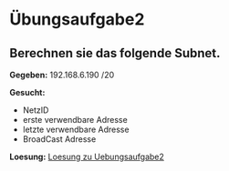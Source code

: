 # Übungsaufgabe2

## Berechnen sie das folgende Subnet.
**Gegeben:**
192.168.6.190 /20

**Gesucht:**
- NetzID
- erste verwendbare Adresse
- letzte verwendbare Adresse
- BroadCast Adresse

**Loesung:**
[Loesung zu Uebungsaufgabe2](https://github.com/ppedvAG/KW44-NetzwerkTCPIP/blob/main/WhiteBoard/Tag1-IP-Uebung2-Loesung.png "Loesung")